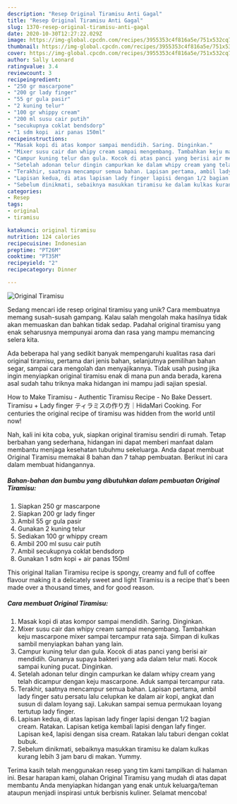 ```yaml
---
description: "Resep Original Tiramisu Anti Gagal"
title: "Resep Original Tiramisu Anti Gagal"
slug: 1370-resep-original-tiramisu-anti-gagal
date: 2020-10-30T12:27:22.029Z
image: https://img-global.cpcdn.com/recipes/3955353c4f816a5e/751x532cq70/original-tiramisu-foto-resep-utama.jpg
thumbnail: https://img-global.cpcdn.com/recipes/3955353c4f816a5e/751x532cq70/original-tiramisu-foto-resep-utama.jpg
cover: https://img-global.cpcdn.com/recipes/3955353c4f816a5e/751x532cq70/original-tiramisu-foto-resep-utama.jpg
author: Sally Leonard
ratingvalue: 3.4
reviewcount: 3
recipeingredient:
- "250 gr mascarpone"
- "200 gr lady finger"
- "55 gr gula pasir"
- "2 kuning telur"
- "100 gr whippy cream"
- "200 ml susu cair putih"
- "secukupnya coklat bendsdorp"
- "1 sdm kopi  air panas 150ml"
recipeinstructions:
- "Masak kopi di atas kompor sampai mendidih. Saring. Dinginkan."
- "Mixer susu cair dan whipy cream sampai mengembang. Tambahkan keju mascarpone mixer sampai tercampur rata saja. Simpan di kulkas sambil menyiapkan bahan yang lain."
- "Campur kuning telur dan gula. Kocok di atas panci yang berisi air mendidih. Gunanya supaya bakteri yang ada dalam telur mati. Kocok sampai kuning pucat. Dinginkan."
- "Setelah adonan telur dingin campurkan ke dalam whipy cream yang telah dicampur dengan keju mascarpone. Aduk sampai tercampur rata."
- "Terakhir, saatnya mencampur semua bahan. Lapisan pertama, ambil lady finger satu persatu lalu celupkan ke dalam air kopi, angkat dan susun di dalam loyang saji. Lakukan sampai semua permukaan loyang tertutup lady finger."
- "Lapisan kedua, di atas lapisan lady finger lapisi dengan 1/2 bagian cream. Ratakan. Lapisan ketiga kembali lapisi dengan lafy finger. Lapisan ke4, lapisi dengan sisa cream. Ratakan lalu taburi dengan coklat bubuk."
- "Sebelum dinikmati, sebaiknya masukkan tiramisu ke dalam kulkas kurang lebih 3 jam baru di makan. Yummy."
categories:
- Resep
tags:
- original
- tiramisu

katakunci: original tiramisu 
nutrition: 124 calories
recipecuisine: Indonesian
preptime: "PT26M"
cooktime: "PT35M"
recipeyield: "2"
recipecategory: Dinner

---
```



![Original Tiramisu](https://img-global.cpcdn.com/recipes/3955353c4f816a5e/751x532cq70/original-tiramisu-foto-resep-utama.jpg)

Sedang mencari ide resep original tiramisu yang unik? Cara membuatnya memang susah-susah gampang. Kalau salah mengolah maka hasilnya tidak akan memuaskan dan bahkan tidak sedap. Padahal original tiramisu yang enak seharusnya mempunyai aroma dan rasa yang mampu memancing selera kita.

Ada beberapa hal yang sedikit banyak mempengaruhi kualitas rasa dari original tiramisu, pertama dari jenis bahan, selanjutnya pemilihan bahan segar, sampai cara mengolah dan menyajikannya. Tidak usah pusing jika ingin menyiapkan original tiramisu enak di mana pun anda berada, karena asal sudah tahu triknya maka hidangan ini mampu jadi sajian spesial.

How to Make Tiramisu - Authentic Tiramisu Recipe - No Bake Dessert. Tiramisu + Lady finger ティラミスの作り方｜HidaMari Cooking. For centuries the original recipe of tiramisu was hidden from the world until now!


Nah, kali ini kita coba, yuk, siapkan original tiramisu sendiri di rumah. Tetap berbahan yang sederhana, hidangan ini dapat memberi manfaat dalam membantu menjaga kesehatan tubuhmu sekeluarga. Anda dapat membuat Original Tiramisu memakai 8 bahan dan 7 tahap pembuatan. Berikut ini cara dalam membuat hidangannya.

<!--inarticleads1-->

##### Bahan-bahan dan bumbu yang dibutuhkan dalam pembuatan Original Tiramisu:

1. Siapkan 250 gr mascarpone
1. Siapkan 200 gr lady finger
1. Ambil 55 gr gula pasir
1. Gunakan 2 kuning telur
1. Sediakan 100 gr whippy cream
1. Ambil 200 ml susu cair putih
1. Ambil secukupnya coklat bendsdorp
1. Gunakan 1 sdm kopi + air panas 150ml


This original Italian Tiramisu recipe is spongy, creamy and full of coffee flavour making it a delicately sweet and light Tiramisu is a recipe that&#39;s been made over a thousand times, and for good reason. 

<!--inarticleads2-->

##### Cara membuat Original Tiramisu:

1. Masak kopi di atas kompor sampai mendidih. Saring. Dinginkan.
1. Mixer susu cair dan whipy cream sampai mengembang. Tambahkan keju mascarpone mixer sampai tercampur rata saja. Simpan di kulkas sambil menyiapkan bahan yang lain.
1. Campur kuning telur dan gula. Kocok di atas panci yang berisi air mendidih. Gunanya supaya bakteri yang ada dalam telur mati. Kocok sampai kuning pucat. Dinginkan.
1. Setelah adonan telur dingin campurkan ke dalam whipy cream yang telah dicampur dengan keju mascarpone. Aduk sampai tercampur rata.
1. Terakhir, saatnya mencampur semua bahan. Lapisan pertama, ambil lady finger satu persatu lalu celupkan ke dalam air kopi, angkat dan susun di dalam loyang saji. Lakukan sampai semua permukaan loyang tertutup lady finger.
1. Lapisan kedua, di atas lapisan lady finger lapisi dengan 1/2 bagian cream. Ratakan. Lapisan ketiga kembali lapisi dengan lafy finger. Lapisan ke4, lapisi dengan sisa cream. Ratakan lalu taburi dengan coklat bubuk.
1. Sebelum dinikmati, sebaiknya masukkan tiramisu ke dalam kulkas kurang lebih 3 jam baru di makan. Yummy.




Terima kasih telah menggunakan resep yang tim kami tampilkan di halaman ini. Besar harapan kami, olahan Original Tiramisu yang mudah di atas dapat membantu Anda menyiapkan hidangan yang enak untuk keluarga/teman ataupun menjadi inspirasi untuk berbisnis kuliner. Selamat mencoba!
